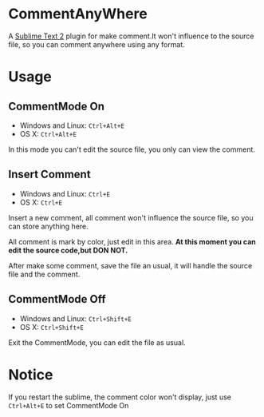 # CommentAnyWhere

A [Sublime Text 2](http://www.sublimetext.com/) plugin for make comment.It won't influence to the source file, so you can comment anywhere using any format.

# Usage

## CommentMode On

* Windows and Linux: `Ctrl+Alt+E`
* OS X: `Ctrl+Alt+E`

In this mode you can't edit the source file, you only can view the comment.

## Insert Comment

* Windows and Linux: `Ctrl+E`
* OS X: `Ctrl+E`

Insert a new comment, all comment won't influence the source file, so you can store anything here.

All comment is mark by color, just edit in this area.
**At this moment you can edit the source code,but DON NOT.**

After make some comment, save the file an usual, it will handle the source file and the comment.

## CommentMode Off

* Windows and Linux: `Ctrl+Shift+E`
* OS X: `Ctrl+Shift+E`

Exit the CommentMode, you can edit the file as usual.

# Notice

If you restart the sublime, the comment color won't display, just use `Ctrl+Alt+E` to set CommentMode On

